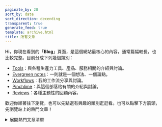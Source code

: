 ```yaml
---
paginate_by: 20
sort_by: date
sort_direction: decending
transparent: true
generate_feed: true
template: archive.html
title: 所有文章
---
```


Hi，你現在看到的「**Blog**」頁面，是這個網站最核心的內容，通常篇幅較長，也比較完整。目前分成下列幾個類別：

- [Tools](/categories/tools)：與各種生產力工具、產品、服務相關的介紹與討論。
- [Evergreen notes](/categories/evergreen-notes)：一則就是一個想法、一個論點。
- [Workflows](/categories/workflows)：我的工作流分享與討論。
- [Pinchlime](/categories/pinchlime)：與這個部落格有關的介紹與討論。
- [Reviews](/categories/reviews)：各種主題性的回顧內容。

歡迎你順著往下瀏覽，也可以先點選有興趣的類別逛逛看。也可以點擊下方箭頭，先瀏覽站上的熱門文章！

<details>
  <summary>展開熱門文章清單</summary>
  <ul>
    <li><a href="/blog/my-personal-knowledge-management-system-2023/">我的個人知識管理系統</a></li>
    <li><a href="/blog/let-chatgpt-act-as-a-midjourney-prompt-generator/">嘗試讓 ChatGPT 扮演 Midjourney prompt 產生器</a></li>
    <li><a href="/blog/heptabase-has-already-become-my-favorite-pkm-tool/">迅速迭代功能的 Heptabase 已成為我最愛用的知識管理工具</a></li>
    <li><a href="/2022/02/27/heptabase-introduction/">Heptabase 介紹 - 以卡片為基礎的強大知識管理工具</a></li>
    <li><a href="/blog/rebuilt-pinchlime/">Pin 起來改版了！從 Wordpress 搬家到 Zola！</a></li>
    <li><a href="/2022/04/02/raycast-introduction/">Raycast - 讓你更專注的高效率啟動器</a></li>
    <li><a href="/blog/readwise-reader-introduction/">合理，且處處是驚喜的 Readwise Reader</a></li>
    <li><a href="/blog/2022-tools-started-entering-my-workflows/">2022 年開始進入我工作流的好工具們</a></li>
    <li><a href="/blog/2022-tools-i-dont-use-anymore/">2022 年我不再使用的工具 - 還是喜歡，但用不到了</a></li>
  </ul>
</details>

<br>